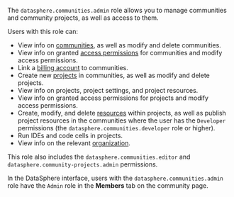 The `datasphere.communities.admin` role allows you to manage communities and community projects, as well as access to them.

Users with this role can:
* View info on [communities](../../../datasphere/concepts/community.md), as well as modify and delete communities.
* View info on granted [access permissions](../../../iam/concepts/access-control/index.md) for communities and modify access permissions.
* Link a [billing account](../../../billing/concepts/billing-account.md) to communities.
* Create new [projects](../../../datasphere/concepts/project.md) in communities, as well as modify and delete projects.
* View info on projects, project settings, and project resources.
* View info on granted access permissions for projects and modify access permissions.
* Create, modify, and delete [resources](../../../datasphere/concepts/resources.md) within projects, as well as publish project resources in the communities where the user has the `Developer` permissions (the `datasphere.communities.developer` role or higher).
* Run IDEs and code cells in projects.
* View info on the relevant [organization](../../../organization/quickstart.md).

This role also includes the `datasphere.communities.editor` and `datasphere.community-projects.admin` permissions.

In the DataSphere interface, users with the `datasphere.communities.admin` role have the `Admin` role in the **Members** tab on the community page.